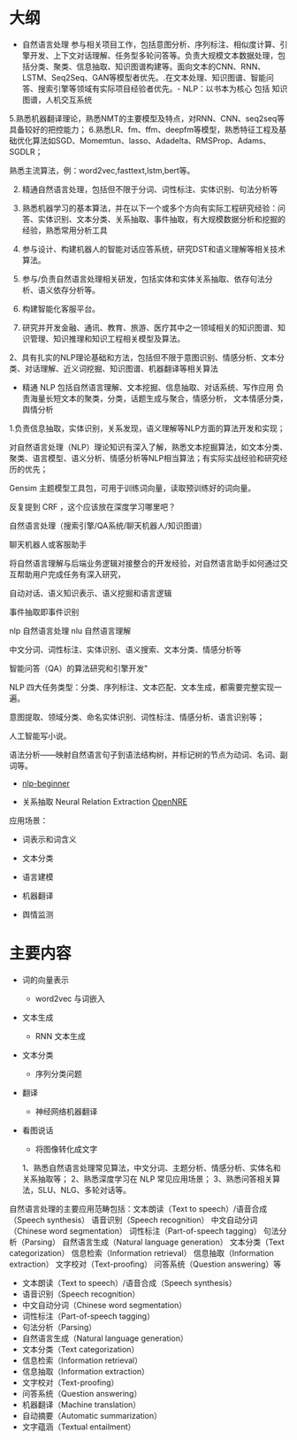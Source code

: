 # 大纲



- 自然语言处理  参与相关项目工作，包括意图分析、序列标注、相似度计算、引擎开发、上下文对话理解、任务型多轮问答等。负责大规模文本数据处理，包括分类、聚类、信息抽取、知识图谱构建等。面向文本的CNN、RNN、LSTM、Seq2Seq、GAN等模型者优先。.在文本处理、知识图谱、智能问答、搜索引擎等领域有实际项目经验者优先。- NLP：以书本为核心 包括 知识图谱，人机交互系统



5.熟悉机器翻译理论，熟悉NMT的主要模型及特点，对RNN、CNN、seq2seq等具备较好的把控能力；
6.熟悉LR、fm、ffm、deepfm等模型，熟悉特征工程及基础优化算法如SGD、Momemtun、lasso、Adadelta、RMSProp、Adams、SGDLR；


熟悉主流算法，例：word2vec,fasttext,lstm,bert等。



2. 精通自然语言处理，包括但不限于分词、词性标注、实体识别、句法分析等

3. 熟悉机器学习的基本算法，并在以下一个或多个方向有实际工程研究经验：问答、实体识别、文本分类、关系抽取、事件抽取，有大规模数据分析和挖掘的经验，熟悉常用分析工具




4. 参与设计、构建机器人的智能对话应答系统，研究DST和语义理解等相关技术算法。
5. 参与/负责自然语言处理相关研发，包括实体和实体关系抽取、依存句法分析、语义依存分析等。
6. 构建智能化客服平台。
7. 研究并开发金融、通讯、教育、旅游、医疗其中之一领域相关的知识图谱、知识管理、知识推理和知识工程相关模型及算法。



2、具有扎实的NLP理论基础和方法，包括但不限于意图识别、情感分析、文本分类、对话理解、近义词挖掘、知识图谱、机器翻译等相关算法


- 精通 NLP 包括自然语言理解、文本挖掘、信息抽取、对话系统、写作应用 负责海量长短文本的聚类，分类，话题生成与聚合，情感分析， 文本情感分类，舆情分析


1.负责信息抽取，实体识别，关系发现，语义理解等NLP方面的算法开发和实现；


对自然语言处理（NLP）理论知识有深入了解，熟悉文本挖掘算法，如文本分类、聚类、语言模型、语义分析、情感分析等NLP相当算法；有实际实战经验和研究经历的优先；



Gensim 主题模型工具包，可用于训练词向量，读取预训练好的词向量。

反复提到 CRF ，这个应该放在深度学习哪里吧？

自然语言处理（搜索引擎/QA系统/聊天机器人/知识图谱）


聊天机器人或客服助手

将自然语言理解与后端业务逻辑对接整合的开发经验，对自然语言助手如何通过交互帮助用户完成任务有深入研究，

自动对话、语义知识表示、语义挖掘和语言逻辑

事件抽取即事件识别

nlp 自然语言处理  nlu 自然语言理解

中文分词、词性标注、实体识别、语义搜索、文本分类、情感分析等

智能问答（QA）的算法研究和引擎开发"

NLP 四大任务类型：分类、序列标注、文本匹配、文本生成，都需要完整实现一遍。



意图提取、领域分类、命名实体识别、词性标注、情感分析、语言识别等；



人工智能写小说。


语法分析——映射自然语言句子到语法结构树，并标记树的节点为动词、名词、副词等。

- [nlp-beginner](https://github.com/FudanNLP/nlp-beginner)



- 关系抽取 Neural Relation Extraction  [OpenNRE](https://github.com/thunlp/OpenNRE)


应用场景：

- 词表示和词含义
- 文本分类
- 语言建模
- 机器翻译

- 舆情监测



# 主要内容

- 词的向量表示
  - word2vec 与词嵌入
- 文本生成
  - RNN 文本生成
- 文本分类
  - 序列分类问题
- 翻译
  - 神经网络机器翻译
- 看图说话
  - 将图像转化成文字



  1、熟悉自然语言处理常见算法，中文分词、主题分析、情感分析、实体名和关系抽取等；
  2、熟悉深度学习在 NLP 常见应用场景；
  3、熟悉问答相关算法，SLU、NLG、多轮对话等。




自然语言处理的主要应用范畴包括：文本朗读（Text to speech）/语音合成（Speech synthesis）
语音识别（Speech recognition）
中文自动分词（Chinese word segmentation）
词性标注（Part-of-speech tagging）
句法分析（Parsing）
自然语言生成（Natural language generation）
文本分类（Text categorization）
信息检索（Information retrieval）
信息抽取（Information extraction）
文字校对（Text-proofing）
问答系统（Question answering）等




- 文本朗读（Text to speech）/语音合成（Speech synthesis）
- 语音识别（Speech recognition）
- 中文自动分词（Chinese word segmentation）
- 词性标注（Part-of-speech tagging）
- 句法分析（Parsing）
- 自然语言生成（Natural language generation）
- 文本分类（Text categorization）
- 信息检索（Information retrieval）
- 信息抽取（Information extraction）
- 文字校对（Text-proofing）
- 问答系统（Question answering）
- 机器翻译（Machine translation）
- 自动摘要（Automatic summarization）
- 文字蕴涵（Textual entailment）
